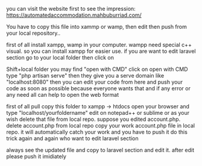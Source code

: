 you can visit the website first to see the impression: https://automatedaccommodation.mahbuburriad.com/

You have to copy this file into xammp or wamp, then edit then push from your local repository..

first of all install xampp, wamp in your computer. wampp need special c++ visual. so you can install xampp for easier use. if you are want to edit laravel section go to your local folder then click on

Shift+local folder
you may find "open with CMD"
click on open with CMD
type "php artisan serve"
then they give you a serve domain like "localhost:8080"
then you can edit your code from here and push your code as soon as possible because everyone wants that and if any error or any need all can help
to open the web format

first of all pull
copy this folder to xampp -> htdocs
open your browser and type "localhost/yourfoldername"
edit on notepad++ or sublime or as your wish
delete that file from local repo. suppose you edited account.php. delete account.php from local repo copy your work account.php file in local repo. it will automatically catch your work and you have to push it
do this trick again and again
who want to edit laravel section

always see the updated file and copy to laravel section and edit it.
after edit please push it imidiately
